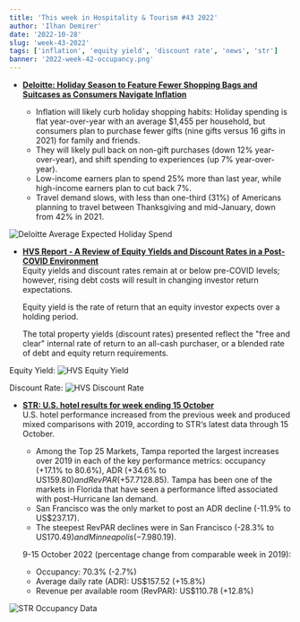 ```yaml
---
title: 'This week in Hospitality & Tourism #43 2022'
author: 'Ilhan Demirer'
date: '2022-10-28'
slug: 'week-43-2022'
tags: ['inflation', 'equity yield', 'discount rate', 'news', 'str']
banner: '2022-week-42-occupancy.png'
---
```


- **[Deloitte: Holiday Season to Feature Fewer Shopping Bags and Suitcases as Consumers Navigate Inflation](https://www.hospitalitynet.org/news/4113106.html)**

  - Inflation will likely curb holiday shopping habits: Holiday spending is flat year-over-year with an average $1,455 per household, but consumers plan to purchase fewer gifts (nine gifts versus 16 gifts in 2021) for family and friends.
  - They will likely pull back on non-gift purchases (down 12% year-over-year), and shift spending to experiences (up 7% year-over-year).
  - Low-income earners plan to spend 25% more than last year, while high-income earners plan to cut back 7%.
  - Travel demand slows, with less than one-third (31%) of Americans planning to travel between Thanksgiving and mid-January, down from 42% in 2021.

![Deloitte Average Expected Holiday Spend](/images/blogimages/2022-week-43-average-expexted-holiday-spend.jpg)

- **[HVS Report - A Review of Equity Yields and Discount Rates in a Post-COVID Environment](https://www.hotelnewsresource.com/article123097.html)**  
  Equity yields and discount rates remain at or below pre-COVID levels; however, rising debt costs will result in changing investor return expectations.

  Equity yield is the rate of return that an equity investor expects over a holding period.

  The total property yields (discount rates) presented reflect the "free and clear" internal rate of return to an all-cash purchaser, or a blended rate of debt and equity return requirements.

Equity Yield:
![HVS Equity Yield](/images/blogimages/2022-week-42-equity-yields.png)

Discount Rate:
![HVS Discount Rate](/images/blogimages/2022-week-42-discount-rates.png)

- **[STR: U.S. hotel results for week ending 15 October](https://str.com/press-release/str-us-hotel-results-week-ending-15-october)**  
  U.S. hotel performance increased from the previous week and produced mixed comparisons with 2019, according to STR‘s latest data through 15 October.

  - Among the Top 25 Markets, Tampa reported the largest increases over 2019 in each of the key performance metrics: occupancy (+17.1% to 80.6%), ADR (+34.6% to US$159.80) and RevPAR (+57.7% to US$128.85). Tampa has been one of the markets in Florida that have seen a performance lifted associated with post-Hurricane Ian demand.
  - San Francisco was the only market to post an ADR decline (-11.9% to US$237.17).
  - The steepest RevPAR declines were in San Francisco (-28.3% to US$170.49) and Minneapolis (-7.9% to US$80.19).

  9-15 October 2022 (percentage change from comparable week in 2019):

  - Occupancy: 70.3% (-2.7%)
  - Average daily rate (ADR): US$157.52 (+15.8%)
  - Revenue per available room (RevPAR): US$110.78 (+12.8%)

![STR Occupancy Data](/images/blogimages/2022-week-42-occupancy.png)
